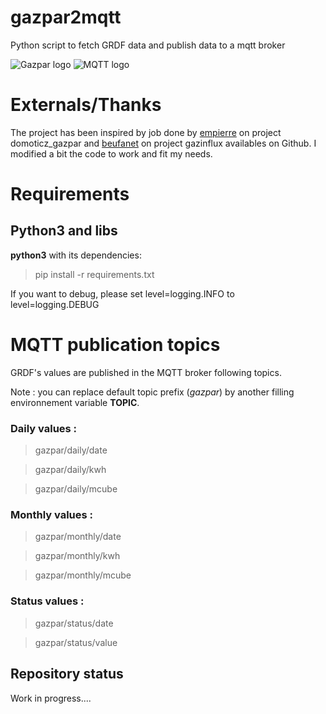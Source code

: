 # gazpar2mqtt
Python script to fetch GRDF data and publish data to a mqtt broker

![Gazpar logo](https://s2.qwant.com/thumbr/474x266/d/6/5f73ca2a6a6ad456cee493bb73bc9bf24662ded76a98c4eb0a117e16d666d2/th.jpg?u=https%3A%2F%2Ftse2.explicit.bing.net%2Fth%3Fid%3DOIP.Y_lVygaMR2JQYgTvLVvc5wHaEK%26pid%3DApi&q=0&b=1&p=0&a=0)
![MQTT logo](https://s2.qwant.com/thumbr/474x266/e/b/0bb1caaf35b0ed78b567ce4ba21cffd3d22f8bc4a7c82a3ba331cc0dd88a23/th.jpg?u=https%3A%2F%2Ftse3.mm.bing.net%2Fth%3Fid%3DOIP.eK8FAO1DnuuVt6wYA1WOmAHaEK%26pid%3DApi&q=0&b=1&p=0&a=0)

# Externals/Thanks
The project has been inspired by job done by [empierre](https://github.com/empierre/domoticz_gaspar) on project domoticz_gazpar and [beufanet](https://github.com/beufanet/gazpar) on project gazinflux availables on Github. I modified a bit the code to work and fit my needs.

# Requirements

## Python3 and libs

**python3** with its dependencies:

> pip install -r requirements.txt

If you want to debug, please set level=logging.INFO to level=logging.DEBUG


# MQTT publication topics

GRDF's values are published in the MQTT broker following topics.

Note : you can replace default topic prefix (*gazpar*) by another filling environnement variable **TOPIC**.

### Daily values :
> gazpar/daily/date

> gazpar/daily/kwh

> gazpar/daily/mcube

### Monthly values :
> gazpar/monthly/date

> gazpar/monthly/kwh

> gazpar/monthly/mcube

### Status values :
> gazpar/status/date

> gazpar/status/value

## Repository status
Work in progress....
